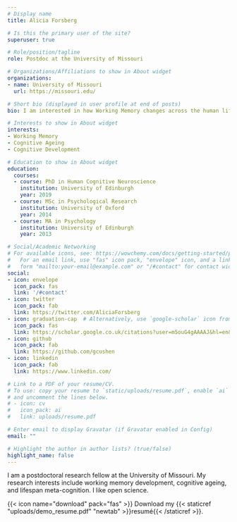 ```yaml
---
# Display name
title: Alicia Forsberg

# Is this the primary user of the site?
superuser: true

# Role/position/tagline
role: Postdoc at the University of Missouri

# Organizations/Affiliations to show in About widget
organizations:
- name: University of Missouri
  url: https://missouri.edu/

# Short bio (displayed in user profile at end of posts)
bio: I am interested in how Working Memory changes across the human lifespan

# Interests to show in About widget
interests:
- Working Memory
- Cognitive Ageing
- Cognitive Development

# Education to show in About widget
education:
  courses:
  - course: PhD in Human Cognitive Neuroscience
    institution: University of Edinburgh
    year: 2019
  - course: MSc in Psychological Research
    institution: University of Oxford
    year: 2014
  - course: MA in Psychology
    institution: University of Edinburgh
    year: 2013

# Social/Academic Networking
# For available icons, see: https://wowchemy.com/docs/getting-started/page-builder/#icons
#   For an email link, use "fas" icon pack, "envelope" icon, and a link in the
#   form "mailto:your-email@example.com" or "/#contact" for contact widget.
social:
- icon: envelope
  icon_pack: fas
  link: '/#contact'
- icon: twitter
  icon_pack: fab
  link: https://twitter.com/AliciaForsberg
- icon: graduation-cap  # Alternatively, use `google-scholar` icon from `ai` icon pack
  icon_pack: fas
  link: https://scholar.google.co.uk/citations?user=m5ouG4gAAAAJ&hl=en&oi=ao
- icon: github
  icon_pack: fab
  link: https://github.com/gcushen
- icon: linkedin
  icon_pack: fab
  link: https://www.linkedin.com/

# Link to a PDF of your resume/CV.
# To use: copy your resume to `static/uploads/resume.pdf`, enable `ai` icons in `params.toml`, 
# and uncomment the lines below.
# - icon: cv
#   icon_pack: ai
#   link: uploads/resume.pdf

# Enter email to display Gravatar (if Gravatar enabled in Config)
email: ""

# Highlight the author in author lists? (true/false)
highlight_name: false
---
```


I am a postdoctoral research fellow at the University of Missouri. My research interests include working memory development, cognitive ageing, and lifespan meta-cognition. I like open science. 

{{< icon name="download" pack="fas" >}} Download my {{< staticref "uploads/demo_resume.pdf" "newtab" >}}resumé{{< /staticref >}}.

